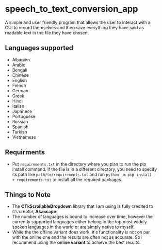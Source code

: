 # speech_to_text_conversion_app
A simple and user friendly program that allows the user to interact with a GUI to record themselves and then save everything they have said as readable text in the file they have chosen.
## Languages supported
* Albanian
*	Arabic   
*	Bengali
*	Chinese 
*	English
*	French
*	German 
*	Greek 
*	Hindi 
*	Italian 
*	Japanese 
*	Portuguese 
*	Russian 
*	Spanish
*	Turkish
*	Vietnamese
## Requirments
* Put `requirements.txt` in the directory where you plan to run the pip install command. If the file is in a different directory, you need to specify its path like `path/to/requirements.txt` and run `python -m pip install -r requirements.txt` to install all the required packages.
## Things to Note
* The **CTkScrollableDropdown** library that I am using is fully credited to it’s creator, **Akascape**
* The number of languages is bound to increase over time, however the currently supported languages either belong in the top most widely spoken languages in the world or are simply native to myself.
* While the the offline variant does work, it's functionality is not on par with the online one and the results are often not as accurate. So i recommend using the **online variant** to achieve the best results. 
